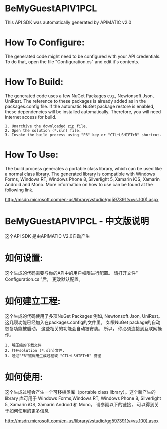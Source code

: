 BeMyGuestAPIV1PCL
=================
This API SDK was automatically generated by APIMATIC v2.0

How To Configure:
=================
The generated code might need to be configured with your API credentials. To do that,
open the file "Configuration.cs" and edit it's contents.

How To Build: 
=============
The generated code uses a few NuGet Packages e.g., Newtonsoft.Json, UniRest.
The reference to these packages is already added as in the packages.config file.
If the automatic NuGet package restore is enabled, these dependencies will be 
installed automatically. Therefore, you will need internet access for build.

    1. Unarchive the downloaded zip file.
    2. Open the solution (*.sln) file.
    3. Invoke the build process using "F6" key or "CTL+LSHIFT+B" shortcut.

How To Use:
===========
The build process generates a portable class library, which can be used like
a normal class library. The generated library is compatible with Windows Forms,
Windows RT, Windows Phone 8, Silverlight 5, Xamarin iOS, Xamarin Android and
Mono. More information on how to use can be found at the following link.

http://msdn.microsoft.com/en-us/library/vstudio/gg597391(v=vs.100).aspx


BeMyGuestAPIV1PCL - 中文版说明
==============================
这个API SDK 是由APIMATIC V2.0自动产生

如何设置:
========
这个生成的代码需要与你的API中的用户权限进行配置。
请打开文件“ Configuration.cs ”后， 更改默认配置。

如何建立工程: 
============
这个生成的代码使用了多项NuGet Packages 例如, Newtonsoft.Json, UniRest。
这几项功能已经加入在packages.config的文件里。
如果NuGet package的自动恢复功能被启动， 这些相关的功能会自动被安装。
所以， 你必须连接到互联网操作。

    1. 解压缩的下载文件
    2. 打开solution (*.sln)文件.
    3. 通过"F6"键调用生成过程或 "CTL+LSHIFT+B" 捷径

如何使用:
========
这个生成过程会产生一个可移植类库（portable class library）。这个新产生的 library 库可用于
Windows Forms,Windows RT, Windows Phone 8, Silverlight 5, Xamarin iOS, Xamarin Android 和
Mono。 请参阅以下的链接， 可以得到关于如何使用的更多信息

http://msdn.microsoft.com/en-us/library/vstudio/gg597391(v=vs.100).aspx
